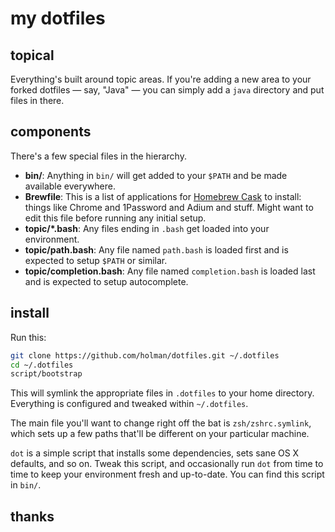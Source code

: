 # my dotfiles

<!-- Your dotfiles are how you personalize your system. These are mine.

I was a little tired of having long alias files and everything strewn about
(which is extremely common on other dotfiles projects, too). That led to this
project being much more topic-centric. I realized I could split a lot of things
up into the main areas I used (Ruby, git, system libraries, and so on), so I
structured the project accordingly.

If you're interested in the philosophy behind why projects like these are
awesome, you might want to [read my post on the
subject](http://zachholman.com/2010/08/dotfiles-are-meant-to-be-forked/). -->

## topical

Everything's built around topic areas. If you're adding a new area to your
forked dotfiles — say, "Java" — you can simply add a `java` directory and put
files in there.
<!-- Anything with an extension of `.bash` will get automatically
included into your shell. Anything with an extension of `.symlink` will get
symlinked without extension into `$HOME` when you run `script/bootstrap`. -->

## components

There's a few special files in the hierarchy.

- **bin/**: Anything in `bin/` will get added to your `$PATH` and be made
  available everywhere.
- **Brewfile**: This is a list of applications for [Homebrew Cask](http://caskroom.io) to install: things like Chrome and 1Password and Adium and stuff. Might want to edit this file before running any initial setup.
- **topic/\*.bash**: Any files ending in `.bash` get loaded into your
  environment.
- **topic/path.bash**: Any file named `path.bash` is loaded first and is
  expected to setup `$PATH` or similar.
- **topic/completion.bash**: Any file named `completion.bash` is loaded
  last and is expected to setup autocomplete.

## install

Run this:

```sh
git clone https://github.com/holman/dotfiles.git ~/.dotfiles
cd ~/.dotfiles
script/bootstrap
```

This will symlink the appropriate files in `.dotfiles` to your home directory.
Everything is configured and tweaked within `~/.dotfiles`.

The main file you'll want to change right off the bat is `zsh/zshrc.symlink`,
which sets up a few paths that'll be different on your particular machine.

`dot` is a simple script that installs some dependencies, sets sane OS X
defaults, and so on. Tweak this script, and occasionally run `dot` from
time to time to keep your environment fresh and up-to-date. You can find
this script in `bin/`.

## thanks

<!--  -->
